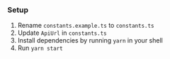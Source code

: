 ### Setup
1. Rename `constants.example.ts` to `constants.ts`
2. Update `ApiUrl` in `constants.ts`
3. Install dependencies by running `yarn` in your shell
4. Run `yarn start`


